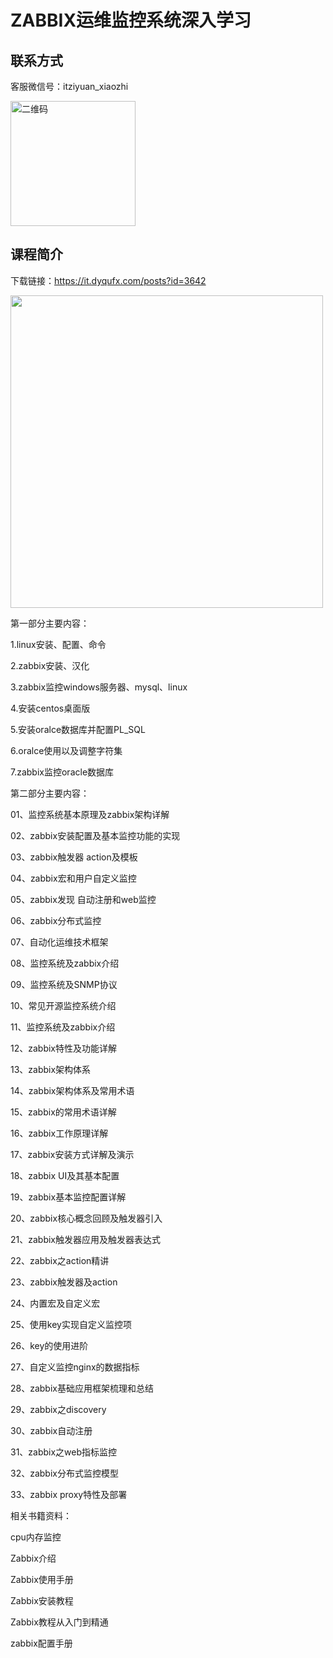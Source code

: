 # ZABBIX运维监控系统深入学习

## 联系方式

客服微信号：itziyuan_xiaozhi

<img src="https://ziyuanyun.oss-cn-guangzhou.aliyuncs.com/common/20240614073449/666b82192834a.jpg" width="200" height="200" alt="二维码">

## 课程简介

下载链接：https://it.dyqufx.com/posts?id=3642

<img src="https://ziyuanyun.oss-cn-guangzhou.aliyuncs.com/yun/20240515185245/664493fd847e3.jpg" width="500" alt="">

  

 第一部分主要内容：

 1.linux安装、配置、命令

 2.zabbix安装、汉化

 3.zabbix监控windows服务器、mysql、linux

 4.安装centos桌面版

 5.安装oralce数据库并配置PL_SQL

 6.oralce使用以及调整字符集

 7.zabbix监控oracle数据库

 第二部分主要内容：

 01、监控系统基本原理及zabbix架构详解

 02、zabbix安装配置及基本监控功能的实现

 03、zabbix触发器 action及模板

 04、zabbix宏和用户自定义监控

 05、zabbix发现 自动注册和web监控

 06、zabbix分布式监控

 07、自动化运维技术框架

 08、监控系统及zabbix介绍

 09、监控系统及SNMP协议

 10、常见开源监控系统介绍

 11、监控系统及zabbix介绍

 12、zabbix特性及功能详解

 13、zabbix架构体系

 14、zabbix架构体系及常用术语

 15、zabbix的常用术语详解

 16、zabbix工作原理详解

 17、zabbix安装方式详解及演示

 18、zabbix UI及其基本配置

 19、zabbix基本监控配置详解

 20、zabbix核心概念回顾及触发器引入

 21、zabbix触发器应用及触发器表达式

 22、zabbix之action精讲

 23、zabbix触发器及action

 24、内置宏及自定义宏

 25、使用key实现自定义监控项

 26、key的使用进阶

 27、自定义监控nginx的数据指标

 28、zabbix基础应用框架梳理和总结

 29、zabbix之discovery

 30、zabbix自动注册

 31、zabbix之web指标监控

 32、zabbix分布式监控模型

 33、zabbix proxy特性及部署

 相关书籍资料：

 cpu内存监控

 Zabbix介绍

 Zabbix使用手册

 Zabbix安装教程

 Zabbix教程从入门到精通

 zabbix配置手册

  